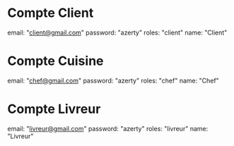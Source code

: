 # Compte Client

email: "client@gmail.com"
password: "azerty"
roles: "client"
name: "Client"

# Compte Cuisine

email: "chef@gmail.com"
password: "azerty"
roles: "chef"
name: "Chef"

# Compte Livreur

email: "livreur@gmail.com"
password: "azerty"
roles: "livreur"
name: "Livreur"
